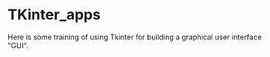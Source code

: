 # TKinter_apps
Here is some training of using Tkinter for building a graphical user interface "GUI".

